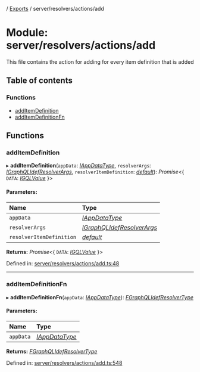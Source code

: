 [](../README.md) / [Exports](../modules.md) / server/resolvers/actions/add

# Module: server/resolvers/actions/add

This file contains the action for adding for every item definition that
is added

## Table of contents

### Functions

- [addItemDefinition](server_resolvers_actions_add.md#additemdefinition)
- [addItemDefinitionFn](server_resolvers_actions_add.md#additemdefinitionfn)

## Functions

### addItemDefinition

▸ **addItemDefinition**(`appData`: [*IAppDataType*](../interfaces/server.iappdatatype.md), `resolverArgs`: [*IGraphQLIdefResolverArgs*](../interfaces/base_root_gql.igraphqlidefresolverargs.md), `resolverItemDefinition`: [*default*](../classes/base_root_module_itemdefinition.default.md)): *Promise*<{ `DATA`: [*IGQLValue*](../interfaces/gql_querier.igqlvalue.md)  }\>

#### Parameters:

Name | Type |
:------ | :------ |
`appData` | [*IAppDataType*](../interfaces/server.iappdatatype.md) |
`resolverArgs` | [*IGraphQLIdefResolverArgs*](../interfaces/base_root_gql.igraphqlidefresolverargs.md) |
`resolverItemDefinition` | [*default*](../classes/base_root_module_itemdefinition.default.md) |

**Returns:** *Promise*<{ `DATA`: [*IGQLValue*](../interfaces/gql_querier.igqlvalue.md)  }\>

Defined in: [server/resolvers/actions/add.ts:48](https://github.com/onzag/itemize/blob/5fcde7cf/server/resolvers/actions/add.ts#L48)

___

### addItemDefinitionFn

▸ **addItemDefinitionFn**(`appData`: [*IAppDataType*](../interfaces/server.iappdatatype.md)): [*FGraphQLIdefResolverType*](base_root_gql.md#fgraphqlidefresolvertype)

#### Parameters:

Name | Type |
:------ | :------ |
`appData` | [*IAppDataType*](../interfaces/server.iappdatatype.md) |

**Returns:** [*FGraphQLIdefResolverType*](base_root_gql.md#fgraphqlidefresolvertype)

Defined in: [server/resolvers/actions/add.ts:548](https://github.com/onzag/itemize/blob/5fcde7cf/server/resolvers/actions/add.ts#L548)

